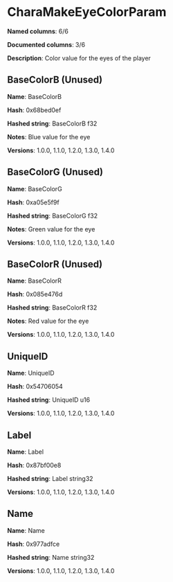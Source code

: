# CharaMakeEyeColorParam
**Named columns**: 6/6

**Documented columns**: 3/6

**Description**: Color value for the eyes of the player
## BaseColorB (Unused)

**Name**: BaseColorB

**Hash**: 0x68bed0ef

**Hashed string**: BaseColorB f32

**Notes**: Blue value for the eye

**Versions**: 1.0.0, 1.1.0, 1.2.0, 1.3.0, 1.4.0

## BaseColorG (Unused)

**Name**: BaseColorG

**Hash**: 0xa05e5f9f

**Hashed string**: BaseColorG f32

**Notes**: Green value for the eye

**Versions**: 1.0.0, 1.1.0, 1.2.0, 1.3.0, 1.4.0

## BaseColorR (Unused)

**Name**: BaseColorR

**Hash**: 0x085e476d

**Hashed string**: BaseColorR f32

**Notes**: Red value for the eye

**Versions**: 1.0.0, 1.1.0, 1.2.0, 1.3.0, 1.4.0

## UniqueID

**Name**: UniqueID

**Hash**: 0x54706054

**Hashed string**: UniqueID u16

**Versions**: 1.0.0, 1.1.0, 1.2.0, 1.3.0, 1.4.0

## Label

**Name**: Label

**Hash**: 0x87bf00e8

**Hashed string**: Label string32

**Versions**: 1.0.0, 1.1.0, 1.2.0, 1.3.0, 1.4.0

## Name

**Name**: Name

**Hash**: 0x977adfce

**Hashed string**: Name string32

**Versions**: 1.0.0, 1.1.0, 1.2.0, 1.3.0, 1.4.0

